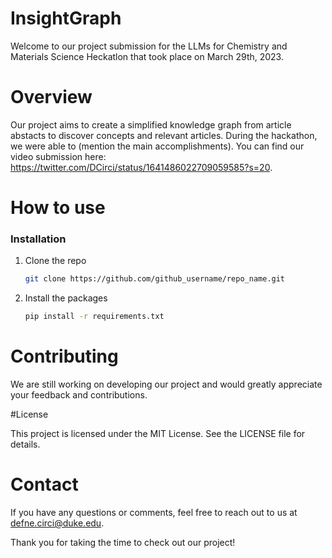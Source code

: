 # InsightGraph
Welcome to our project submission for the LLMs for Chemistry and Materials Science Heckatlon that took place on March 29th, 2023.

# Overview
Our project aims to create a simplified knowledge graph from article abstacts to discover concepts and relevant articles. During the hackathon, we were able to (mention the main accomplishments). You can find our video submission here: https://twitter.com/DCirci/status/1641486022709059585?s=20.

# How to use

### Installation

1. Clone the repo
   ```sh
   git clone https://github.com/github_username/repo_name.git
   ```
2. Install the packages
   ```sh
   pip install -r requirements.txt
   ```

# Contributing
We are still working on developing our project and would greatly appreciate your feedback and contributions.

#License

This project is licensed under the MIT License. See the LICENSE file for details.

# Contact
If you have any questions or comments, feel free to reach out to us at defne.circi@duke.edu.

Thank you for taking the time to check out our project!
